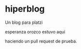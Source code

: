 # hiperblog
Un blog para platzi

esperanza orozco estuvo aqui 

haciendo un pull request de prueba.
